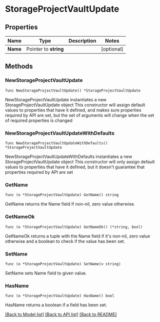 # StorageProjectVaultUpdate

## Properties

Name | Type | Description | Notes
------------ | ------------- | ------------- | -------------
**Name** | Pointer to **string** |  | [optional] 

## Methods

### NewStorageProjectVaultUpdate

`func NewStorageProjectVaultUpdate() *StorageProjectVaultUpdate`

NewStorageProjectVaultUpdate instantiates a new StorageProjectVaultUpdate object
This constructor will assign default values to properties that have it defined,
and makes sure properties required by API are set, but the set of arguments
will change when the set of required properties is changed

### NewStorageProjectVaultUpdateWithDefaults

`func NewStorageProjectVaultUpdateWithDefaults() *StorageProjectVaultUpdate`

NewStorageProjectVaultUpdateWithDefaults instantiates a new StorageProjectVaultUpdate object
This constructor will only assign default values to properties that have it defined,
but it doesn't guarantee that properties required by API are set

### GetName

`func (o *StorageProjectVaultUpdate) GetName() string`

GetName returns the Name field if non-nil, zero value otherwise.

### GetNameOk

`func (o *StorageProjectVaultUpdate) GetNameOk() (*string, bool)`

GetNameOk returns a tuple with the Name field if it's non-nil, zero value otherwise
and a boolean to check if the value has been set.

### SetName

`func (o *StorageProjectVaultUpdate) SetName(v string)`

SetName sets Name field to given value.

### HasName

`func (o *StorageProjectVaultUpdate) HasName() bool`

HasName returns a boolean if a field has been set.


[[Back to Model list]](../README.md#documentation-for-models) [[Back to API list]](../README.md#documentation-for-api-endpoints) [[Back to README]](../README.md)



